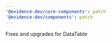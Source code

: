 ```yaml
---
'@evidence-dev/core-components': patch
'@evidence-dev/components': patch
---
```


Fixes and upgrades for DataTable
